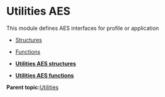 # Utilities AES

This module defines AES interfaces for profile or application

-   [Structures](GUID-41911D6F-569E-43A8-A849-2918EA900D19.md)
-   [Functions](GUID-7B7D0D59-AB7F-4C52-9D59-C189767883E0.md)

-   **[Utilities AES structures](GUID-41911D6F-569E-43A8-A849-2918EA900D19.md)**  

-   **[Utilities AES functions](GUID-7B7D0D59-AB7F-4C52-9D59-C189767883E0.md)**  


**Parent topic:**[Utilities](GUID-64398A20-89D3-4565-BFB7-4B0DB9C72856.md)

